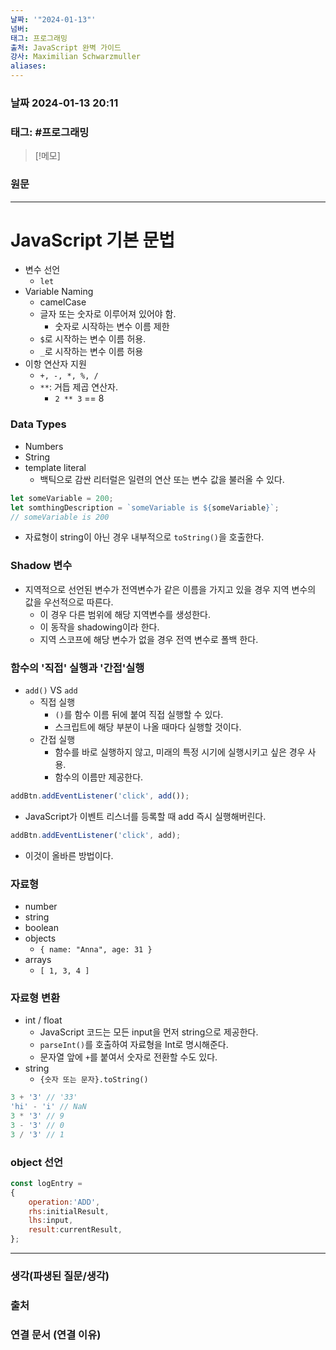```yaml
---
날짜: '"2024-01-13"'
넘버: 
태그: 프로그래밍
출처: JavaScript 완벽 가이드
강사: Maximilian Schwarzmuller
aliases:
---
```

### 날짜  2024-01-13 20:11

### 태그: #프로그래밍 

>[!메모]
>

### 원문
---
# JavaScript 기본 문법
- 변수 선언
	- `let`
- Variable Naming
	- camelCase
	- 글자 또는 숫자로 이루어져 있어야 함.
		- 숫자로 시작하는 변수 이름 제한
	- `$`로 시작하는 변수 이름 허용.
	- `_`로 시작하는 변수 이름 허용
- 이항 연산자 지원
	- `+, -, *, %, /`
	- `**`: 거듭 제곱 연산자.
		- `2 ** 3` == 8
### Data Types
- Numbers
- String
- template literal
	- 백틱으로 감싼 리터럴은 일련의 연산 또는 변수 값을 불러올 수 있다.
```js
let someVariable = 200;
let somthingDescription = `someVariable is ${someVariable}`;
// someVariable is 200
```
- 자료형이 string이 아닌 경우 내부적으로 `toString()`을 호출한다.
### Shadow 변수
- 지역적으로 선언된 변수가 전역변수가 같은 이름을 가지고 있을 경우 지역 변수의 값을 우선적으로 따른다. 
	- 이 경우 다른 범위에 해당 지역변수를 생성한다. 
	- 이 동작을 shadowing이라 한다.
	- 지역 스코프에 해당 변수가 없을 경우 전역 변수로 폴백 한다.
### 함수의 '직접' 실행과 '간접'실행
- `add()` VS `add`
	- 직접 실행
		- `()`를 함수 이름 뒤에 붙여 직접 실행할 수 있다.
		- 스크립트에 해당 부분이 나올 때마다 실행할 것이다.
	- 간접 실행
		- 함수를 바로 실행하지 않고, 미래의 특정 시기에 실행시키고 싶은 경우 사용.
		- 함수의 이름만 제공한다.
```js
addBtn.addEventListener('click', add());
```
- JavaScript가 이벤트 리스너를 등록할 때 add 즉시 실행해버린다. 
```js
addBtn.addEventListener('click', add);
```
- 이것이 올바른 방법이다.
### 자료형
- number
- string
- boolean
- objects
	- `{ name: "Anna", age: 31 }`
- arrays
	- `[ 1, 3, 4 ]`
### 자료형 변환
- int / float
	- JavaScript 코드는 모든 input을 먼저 string으로 제공한다.
	- `parseInt()`를 호출하여 자료형을 Int로 명시해준다.
	- 문자열 앞에 `+`를 붙여서 숫자로 전환할 수도 있다.
- string
	- `{숫자 또는 문자}.toString()`
```js
3 + '3' // '33'
'hi' - 'i' // NaN
3 * '3' // 9
3 - '3' // 0
3 / '3' // 1
```
### object 선언
```js
const logEntry =
{
	operation:'ADD',
	rhs:initialResult,
	lhs:input,
	result:currentResult,
};
```


---
### 생각(파생된 질문/생각)

### 출처

### 연결 문서 (연결 이유)
